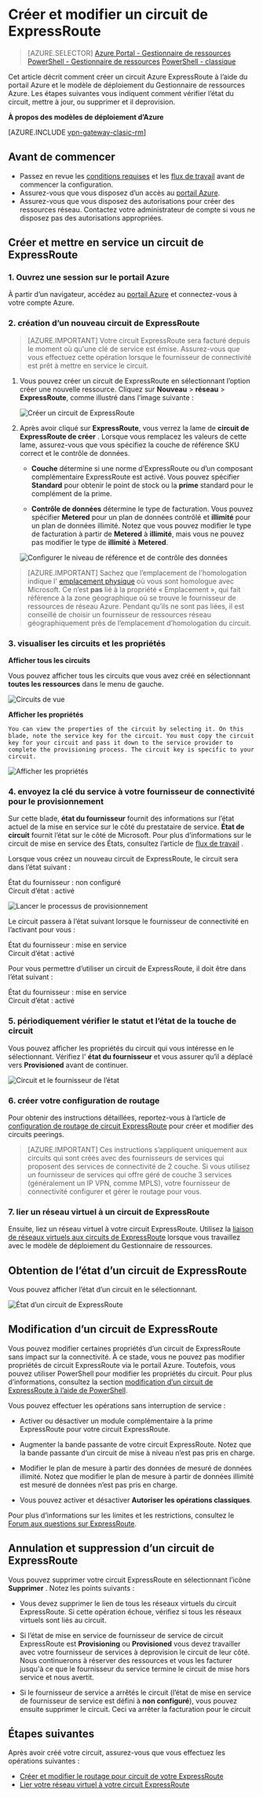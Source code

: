 <properties
   pageTitle="Créer et modifier un circuit de ExpressRoute à l’aide de gestionnaire de ressources et le portail Azure | Microsoft Azure"
   description="Cet article décrit comment créer, configurer, vérifier, mettre à jour, supprimer et deprovision d’un circuit de ExpressRoute."
   documentationCenter="na"
   services="expressroute"
   authors="cherylmc"
   manager="carmonm"
   editor=""
   tags="azure-resource-manager"/>
<tags
   ms.service="expressroute"
   ms.devlang="na"
   ms.topic="article"
   ms.tgt_pltfrm="na"
   ms.workload="infrastructure-services"
   ms.date="10/10/2016"
   ms.author="cherylmc"/>

# <a name="create-and-modify-an-expressroute-circuit"></a>Créer et modifier un circuit de ExpressRoute

> [AZURE.SELECTOR]
[Azure Portal - Gestionnaire de ressources](expressroute-howto-circuit-portal-resource-manager.md)
[PowerShell - Gestionnaire de ressources](expressroute-howto-circuit-arm.md)
[PowerShell - classique](expressroute-howto-circuit-classic.md)

Cet article décrit comment créer un circuit Azure ExpressRoute à l’aide du portail Azure et le modèle de déploiement du Gestionnaire de ressources Azure. Les étapes suivantes vous indiquent comment vérifier l’état du circuit, mettre à jour, ou supprimer et il deprovision.

**À propos des modèles de déploiement d’Azure**

[AZURE.INCLUDE [vpn-gateway-clasic-rm](../../includes/vpn-gateway-classic-rm-include.md)] 


## <a name="before-you-begin"></a>Avant de commencer


- Passez en revue les [conditions requises](expressroute-prerequisites.md) et les [flux de travail](expressroute-workflows.md) avant de commencer la configuration.
- Assurez-vous que vous disposez d’un accès au [portail Azure](https://portal.azure.com).
- Assurez-vous que vous disposez des autorisations pour créer des ressources réseau. Contactez votre administrateur de compte si vous ne disposez pas des autorisations appropriées.

## <a name="create-and-provision-an-expressroute-circuit"></a>Créer et mettre en service un circuit de ExpressRoute

### <a name="1-sign-in-to-the-azure-portal"></a>1. Ouvrez une session sur le portail Azure

À partir d’un navigateur, accédez au [portail Azure](http://portal.azure.com) et connectez-vous à votre compte Azure.

### <a name="2-create-a-new-expressroute-circuit"></a>2. création d’un nouveau circuit de ExpressRoute

>[AZURE.IMPORTANT] Votre circuit ExpressRoute sera facturé depuis le moment où qu'une clé de service est émise. Assurez-vous que vous effectuez cette opération lorsque le fournisseur de connectivité est prêt à mettre en service le circuit.

1. Vous pouvez créer un circuit de ExpressRoute en sélectionnant l’option créer une nouvelle ressource. Cliquez sur **Nouveau** > **réseau** > **ExpressRoute**, comme illustré dans l’image suivante :

    ![Créer un circuit de ExpressRoute](./media/expressroute-howto-circuit-portal-resource-manager/createcircuit1.png)

2. Après avoir cliqué sur **ExpressRoute**, vous verrez la lame de **circuit de ExpressRoute de créer** . Lorsque vous remplacez les valeurs de cette lame, assurez-vous que vous spécifiez la couche de référence SKU correct et le contrôle de données.

    - **Couche** détermine si une norme d’ExpressRoute ou d’un composant complémentaire ExpressRoute est activé. Vous pouvez spécifier **Standard** pour obtenir le point de stock ou la **prime** standard pour le complément de la prime.

    - **Contrôle de données** détermine le type de facturation. Vous pouvez spécifier **Metered** pour un plan de données contrôlé et **illimité** pour un plan de données illimité. Notez que vous pouvez modifier le type de facturation à partir de **Metered** à **illimité**, mais vous ne pouvez pas modifier le type de **illimité** à **Metered**.

    ![Configurer le niveau de référence et de contrôle des données](./media/expressroute-howto-circuit-portal-resource-manager/createcircuit2.png)

>[AZURE.IMPORTANT] Sachez que l’emplacement de l’homologation indique l' [emplacement physique](expressroute-locations.md) où vous sont homologue avec Microsoft. Ce n’est **pas** lié à la propriété « Emplacement », qui fait référence à la zone géographique où se trouve le fournisseur de ressources de réseau Azure. Pendant qu’ils ne sont pas liées, il est conseillé de choisir un fournisseur de ressources réseau géographiquement près de l’emplacement d’homologation du circuit. 

### <a name="3-view-the-circuits-and-properties"></a>3. visualiser les circuits et les propriétés

**Afficher tous les circuits**

Vous pouvez afficher tous les circuits que vous avez créé en sélectionnant **toutes les ressources** dans le menu de gauche.
    
![Circuits de vue](./media/expressroute-howto-circuit-portal-resource-manager/listresource.png)

**Afficher les propriétés**

    You can view the properties of the circuit by selecting it. On this blade, note the service key for the circuit. You must copy the circuit key for your circuit and pass it down to the service provider to complete the provisioning process. The circuit key is specific to your circuit.

![Afficher les propriétés](./media/expressroute-howto-circuit-portal-resource-manager/listproperties1.png)


### <a name="4-send-the-service-key-to-your-connectivity-provider-for-provisioning"></a>4. envoyez la clé du service à votre fournisseur de connectivité pour le provisionnement

Sur cette blade, **état du fournisseur** fournit des informations sur l’état actuel de la mise en service sur le côté du prestataire de service. **État de circuit** fournit l’état sur le côté de Microsoft. Pour plus d’informations sur le circuit de mise en service des États, consultez l’article de [flux de travail](expressroute-workflows.md#expressroute-circuit-provisioning-states) .

Lorsque vous créez un nouveau circuit de ExpressRoute, le circuit sera dans l’état suivant :

État du fournisseur : non configuré<BR>
Circuit d’état : activé

![Lancer le processus de provisionnement](./media/expressroute-howto-circuit-portal-resource-manager/viewstatus.png)

Le circuit passera à l’état suivant lorsque le fournisseur de connectivité en l’activant pour vous :

État du fournisseur : mise en service<BR>
Circuit d’état : activé

Pour vous permettre d’utiliser un circuit de ExpressRoute, il doit être dans l’état suivant :

État du fournisseur : mise en service<BR>
Circuit d’état : activé


### <a name="5-periodically-check-the-status-and-the-state-of-the-circuit-key"></a>5. périodiquement vérifier le statut et l’état de la touche de circuit

Vous pouvez afficher les propriétés du circuit qui vous intéresse en le sélectionnant. Vérifiez l' **état du fournisseur** et vous assurer qu’il a déplacé vers **Provisioned** avant de continuer.


![Circuit et le fournisseur de l’état](./media/expressroute-howto-circuit-portal-resource-manager/viewstatusprovisioned.png)


### <a name="6-create-your-routing-configuration"></a>6. créer votre configuration de routage

Pour obtenir des instructions détaillées, reportez-vous à l’article de [configuration de routage de circuit ExpressRoute](expressroute-howto-routing-portal-resource-manager.md) pour créer et modifier des circuits peerings.

>[AZURE.IMPORTANT] Ces instructions s’appliquent uniquement aux circuits qui sont créés avec des fournisseurs de services qui proposent des services de connectivité de 2 couche. Si vous utilisez un fournisseur de services qui offre géré de couche 3 services (généralement un IP VPN, comme MPLS), votre fournisseur de connectivité configurer et gérer le routage pour vous.

### <a name="7-link-a-virtual-network-to-an-expressroute-circuit"></a>7. lier un réseau virtuel à un circuit de ExpressRoute

Ensuite, liez un réseau virtuel à votre circuit ExpressRoute. Utilisez la [liaison de réseaux virtuels aux circuits de ExpressRoute](expressroute-howto-linkvnet-arm.md) lorsque vous travaillez avec le modèle de déploiement du Gestionnaire de ressources.

## <a name="getting-the-status-of-an-expressroute-circuit"></a>Obtention de l’état d’un circuit de ExpressRoute

Vous pouvez afficher l’état d’un circuit en le sélectionnant. 

![État d’un circuit de ExpressRoute](./media/expressroute-howto-circuit-portal-resource-manager/listproperties1.png)


## <a name="modifying-an-expressroute-circuit"></a>Modification d’un circuit de ExpressRoute

Vous pouvez modifier certaines propriétés d’un circuit de ExpressRoute sans impact sur la connectivité. À ce stade, vous ne pouvez pas modifier propriétés de circuit ExpressRoute via le portail Azure. Toutefois, vous pouvez utiliser PowerShell pour modifier les propriétés du circuit. Pour plus d’informations, consultez la section [modification d’un circuit de ExpressRoute à l’aide de PowerShell](expressroute-howto-circuit-arm.md#modify).

Vous pouvez effectuer les opérations sans interruption de service :

- Activer ou désactiver un module complémentaire à la prime ExpressRoute pour votre circuit ExpressRoute.

- Augmenter la bande passante de votre circuit ExpressRoute. Notez que la bande passante d’un circuit de mise à niveau n’est pas pris en charge. 

- Modifier le plan de mesure à partir des données de mesuré de données illimité. Notez que modifier le plan de mesure à partir de données illimité est mesuré de données n’est pas pris en charge.

-  Vous pouvez activer et désactiver **Autoriser les opérations classiques**.

Pour plus d’informations sur les limites et les restrictions, consultez le [Forum aux questions sur ExpressRoute](expressroute-faqs.md).


## <a name="deprovisioning-and-deleting-an-expressroute-circuit"></a>Annulation et suppression d’un circuit de ExpressRoute

Vous pouvez supprimer votre circuit ExpressRoute en sélectionnant l’icône **Supprimer** . Notez les points suivants :

- Vous devez supprimer le lien de tous les réseaux virtuels du circuit ExpressRoute. Si cette opération échoue, vérifiez si tous les réseaux virtuels sont liés au circuit.

- Si l’état de mise en service de fournisseur de service de circuit ExpressRoute est **Provisioning** ou **Provisioned** vous devez travailler avec votre fournisseur de services à deprovision le circuit de leur côté. Nous continuerons à réserver des ressources et vous les facturer jusqu'à ce que le fournisseur du service termine le circuit de mise hors service et nous avertit.

- Si le fournisseur de service a arrêtés le circuit (l’état de mise en service de fournisseur de service est défini à **non configuré**), vous pouvez ensuite supprimer le circuit. Ceci va arrêter la facturation pour le circuit

## <a name="next-steps"></a>Étapes suivantes

Après avoir créé votre circuit, assurez-vous que vous effectuez les opérations suivantes :

- [Créer et modifier le routage pour circuit de votre ExpressRoute](expressroute-howto-routing-portal-resource-manager.md)
- [Lier votre réseau virtuel à votre circuit ExpressRoute](expressroute-howto-linkvnet-arm.md)
